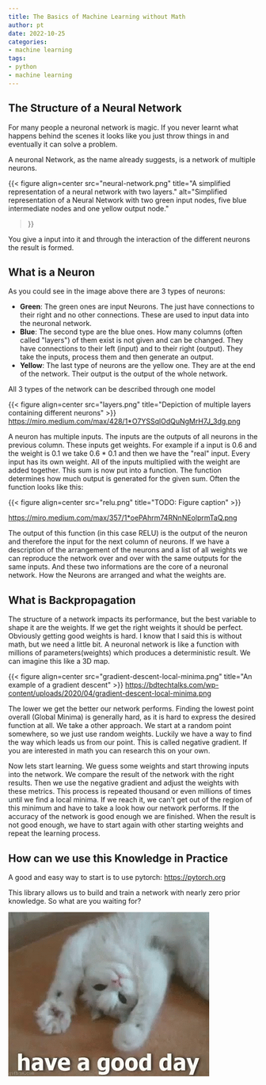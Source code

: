```yaml
---
title: The Basics of Machine Learning without Math
author: pt
date: 2022-10-25
categories:
- machine learning
tags:
- python
- machine learning
---
```


## The Structure of a Neural Network
For many people a neuronal network is magic. If you never learnt what happens behind the scenes it looks like you just throw things in and eventually it can solve a problem.

A neuronal Network, as the name already suggests, is a network of multiple neurons.


{{<
  figure
  align=center
  src="neural-network.png"
  title="A simplified representation of a neural network with two layers."
  alt="Simplified representation of a Neural Network with two green input nodes, five blue intermediate nodes and one yellow output node."
>}}
<!-- TODO: Source: <a href="https://commons.wikimedia.org/wiki/File:Neural_network.svg">(by Dake, Mysid. CC-BY 1.0)</a> -->

You give a input into it and through the interaction of the different neurons the result is formed.

## What is a Neuron

As you could see in the image above there are 3 types of neurons:

- **Green**:
  The green ones are input Neurons. The just have connections to their right and no other connections. These are used to input data into the neuronal network.
- **Blue**:
  The second type are the blue ones. How many columns (often called "layers") of them exist is not given and can be changed. They have connections to their left (input) and to their right (output). They take the inputs, process them and then generate an output.
- **Yellow**:
  The last type of neurons are the yellow one. They are at the end of the network. Their output is the output of the whole network.

All 3 types of the network can be described through one model

{{< figure align=center src="layers.png" title="Depiction of multiple layers containing different neurons" >}}
https://miro.medium.com/max/428/1*O7YSSqlOdQuNgMrH7J_3dg.png
<!-- TODO: License? Reference the Author in a footnote? -->

A neuron has multiple inputs. The inputs are the outputs of all neurons in the previous column.
These inputs get weights. For example if a input is 0.6 and the weight is 0.1 we take 0.6 * 0.1 and then we have the "real" input. Every input has its own weight. All of the inputs multiplied with the weight are added together. This sum is now put into a function. The function determines how much output is generated for the given sum. Often the function looks like this:

{{< figure align=center src="relu.png" title="TODO: Figure caption" >}}
<!-- TODO: Alt text -->

https://miro.medium.com/max/357/1*oePAhrm74RNnNEolprmTaQ.png
<!-- TODO: License? Reference the Author in a footnote? -->

The output of this function (in this case RELU) is the output of the neuron and therefore the input for the next column of neurons.
If we have a description of the arrangement of the neurons and a list of all weights we can reproduce the network over and over with the same outputs for the same inputs. And these two informations are the core of a neuronal network. How the Neurons are arranged and what the weights are.

## What is Backpropagation
The structure of a network impacts its performance, but the best variable to shape it are the weights. If we get the right weights it should be perfect. Obviously getting good weights is hard. I know that I said this is without math, but we need a little bit. A neuronal network is like a function with millions of parameters(weights) which produces a deterministic result. We can imagine this like a 3D map.

{{< figure align=center src="gradient-descent-local-minima.png" title="An example of a gradient descent" >}}
https://bdtechtalks.com/wp-content/uploads/2020/04/gradient-descent-local-minima.png
<!-- TODO: License? Reference the Author in a footnote? -->

The lower we get the better our network performs. Finding the lowest point overall (Global Minima) is generally hard, as it is hard to express the desired function at all. We take a other approach. We start at a random point somewhere, so we just use random weights. Luckily we have a way to find the way which leads us from our point. This is called negative gradient. If you are interested in math you can research this on your own.

Now lets start learning. We guess some weights and start throwing inputs into the network. We compare the result of the network with the right results. Then we use the negative gradient and adjust the weights with these metrics. This process is repeated thousand or even millions of times until we find a local minima. If we reach it, we can't get out of the region of this minimum and have to take a look how our network performs. If the accuracy of the network is good enough we are finished. When the result is not good enough, we have to start again with other starting weights and repeat the learning process.

## How can we use this Knowledge in Practice

A good and easy way to start is to use pytorch: https://pytorch.org

This library allows us to build and train a network with nearly zero prior knowledge. So what are you waiting for?

![Have a nice day! :)](have-a-good-day-cat.gif#center)
